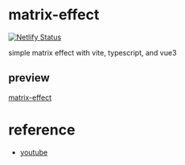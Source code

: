 # matrix-effect

[![Netlify Status](https://api.netlify.com/api/v1/badges/6a07fa22-f6bc-4fbc-87ac-c27ef882f9e6/deploy-status)](https://app.netlify.com/sites/matrix-effect-vue3/deploys)

simple matrix effect with vite, typescript, and vue3

## preview

[matrix-effect](https://matrix-effect-vue3.netlify.app)

# reference

- [youtube](https://www.youtube.com/watch?v=f5ZswIE_SgY)
